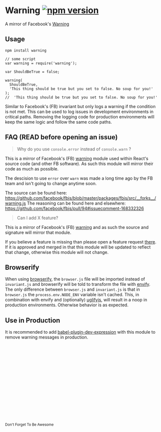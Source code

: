 # Warning [![npm version](https://badge.fury.io/js/warning.svg)](https://badge.fury.io/js/warning)
A mirror of Facebook's [Warning](https://github.com/facebook/fbjs/blob/master/packages/fbjs/src/__forks__/warning.js)


## Usage
```
npm install warning
```

```
// some script
var warning = require('warning');

var ShouldBeTrue = false;

warning(
  ShouldBeTrue,
  'This thing should be true but you set to false. No soup for you!'
);
//  'This thing should be true but you set to false. No soup for you!'
```

Similar to Facebook's (FB) invariant but only logs a warning if the condition is not met.
This can be used to log issues in development environments in critical
paths. Removing the logging code for production environments will keep the
same logic and follow the same code paths.

## FAQ (READ before opening an issue)

> Why do you use `console.error` instead of `console.warn` ?

This is a mirror of Facebook's (FB) [warning](https://github.com/facebook/fbjs/blob/master/packages/fbjs/src/__forks__/warning.js) module used within React's source code (and other FB software).
As such this module will mirror their code as much as possible. 

The descision to use `error` over `warn` was made a long time ago by the FB team and isn't going to change anytime soon.

The source can be found here: https://github.com/facebook/fbjs/blob/master/packages/fbjs/src/__forks__/warning.js
The reasoning can be found here and elsewhere: https://github.com/facebook/fbjs/pull/94#issuecomment-168332326

> Can I add X feature?

This is a mirror of Facebook's (FB) [warning](https://github.com/facebook/fbjs/blob/master/packages/fbjs/src/__forks__/warning.js) and as such the source and signature will mirror that module.

If you believe a feature is missing than please open a feature request [there](https://github.com/facebook/fbjs).
If it is approved and merged in that this module will be updated to reflect that change, otherwise this module will not change.

## Browserify

When using [browserify](http://browserify.org/), the `browser.js` file will be imported instead of `invariant.js` and browserify will be told to transform the file with [envify](https://github.com/hughsk/envify). The only difference between `browser.js` and `invariant.js` is that in `browser.js` the `process.env.NODE_ENV` variable isn't cached. This, in combination with envify and (optionally) [uglifyjs](https://github.com/mishoo/UglifyJS), will result in a noop in production environments. Otherwise behavior is as expected. 

## Use in Production

It is recommended to add [babel-plugin-dev-expression](https://github.com/4Catalyzer/babel-plugin-dev-expression) with this module to remove warning messages in production.
<br>
<br>
<br>
<br>
<br>
<br>
<br>
<br>
<br>
<br>
<br>
<br>
<br>
<br>
<br>
<br>
<br>
<small>Don't Forget To Be Awesome</small>
